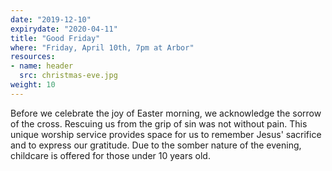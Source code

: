 ```yaml
---
date: "2019-12-10"
expirydate: "2020-04-11"
title: "Good Friday"
where: "Friday, April 10th, 7pm at Arbor"
resources:
- name: header
  src: christmas-eve.jpg
weight: 10
---
```


Before we celebrate the joy of Easter morning, we acknowledge the sorrow of the cross. Rescuing us from the grip of sin was not without pain. This unique worship service provides space for us to remember Jesus' sacrifice and to express our gratitude. Due to the somber nature of the evening, childcare is offered for those under 10 years old.


